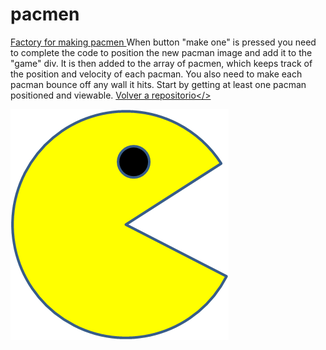 # pacmen
<a href="https://rolandovaldir.github.io/Portfolio_PacMen/"> Factory for making pacmen </a>
When button "make one" is pressed you need to complete the code 
to position the new pacman image and add it to the "game" div. It is then added to the array of pacmen, which keeps track of the position and velocity of each pacman.
You also need to make each pacman bounce off any wall it hits. 
Start by getting at least one pacman positioned and viewable. 
<a href="https://github.com/rolandovaldir/rolandovaldir.github.io">Volver a repositorio</>

<img src="./images/PacMan1.png">
